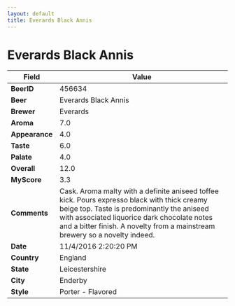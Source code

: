 ```yaml
---
layout: default
title: Everards Black Annis
---
```


# Everards Black Annis

| Field         | Value     |
|---------------|-----------|
| **BeerID** | 456634 |
| **Beer** | Everards Black Annis |
| **Brewer** | Everards |
| **Aroma** | 7.0 |
| **Appearance** | 4.0 |
| **Taste** | 6.0 |
| **Palate** | 4.0 |
| **Overall** | 12.0 |
| **MyScore** | 3.3 |
| **Comments** | Cask. Aroma malty with a definite aniseed toffee kick. Pours expresso black with thick creamy beige top. Taste is predominantly the aniseed with associated liquorice dark chocolate notes and a bitter finish. A novelty from a mainstream brewery so a novelty indeed.  |
| **Date** | 11/4/2016 2:20:20 PM |
| **Country** | England |
| **State** | Leicestershire |
| **City** | Enderby |
| **Style** | Porter - Flavored |
